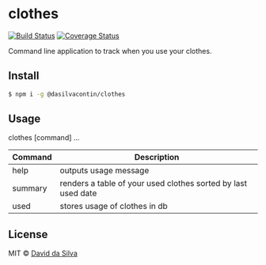 clothes
==============

[![Build Status](https://travis-ci.org/dasilvacontin/clothes.svg?branch=master)](https://travis-ci.org/dasilvacontin/clothes)
[![Coverage Status](https://coveralls.io/repos/github/dasilvacontin/clothes/badge.svg?branch=master)](https://coveralls.io/github/dasilvacontin/clothes?branch=master)

Command line application to track when you use your clothes.

## Install

```bash
$ npm i -g @dasilvacontin/clothes
```

## Usage

clothes [command] ...

| Command | Description |
|---|---|
| help | outputs usage message |
| summary | renders a table of your used clothes sorted by last used date |
| used | stores usage of clothes in db |

## License

MIT © [David da Silva]

[David da Silva]: https://dasilvacont.in
